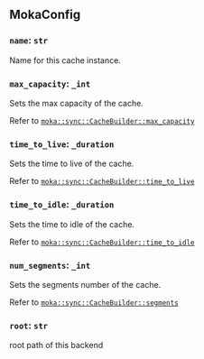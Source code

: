 ## MokaConfig

### `name`: `str`

Name for this cache instance.

### `max_capacity`: `_int`

Sets the max capacity of the cache.

Refer to [`moka::sync::CacheBuilder::max_capacity`](https://docs.rs/moka/latest/moka/sync/struct.CacheBuilder.html#method.max_capacity)

### `time_to_live`: `_duration`

Sets the time to live of the cache.

Refer to [`moka::sync::CacheBuilder::time_to_live`](https://docs.rs/moka/latest/moka/sync/struct.CacheBuilder.html#method.time_to_live)

### `time_to_idle`: `_duration`

Sets the time to idle of the cache.

Refer to [`moka::sync::CacheBuilder::time_to_idle`](https://docs.rs/moka/latest/moka/sync/struct.CacheBuilder.html#method.time_to_idle)

### `num_segments`: `_int`

Sets the segments number of the cache.

Refer to [`moka::sync::CacheBuilder::segments`](https://docs.rs/moka/latest/moka/sync/struct.CacheBuilder.html#method.segments)

### `root`: `str`

root path of this backend

